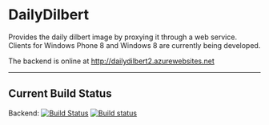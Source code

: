 DailyDilbert
============
Provides the daily dilbert image by proxying it through a web service. Clients for Windows Phone 8 and Windows 8 are currently being developed.

The backend is online at http://dailydilbert2.azurewebsites.net

---

Current Build Status
--------------------
Backend: [![Build Status](https://travis-ci.org/halllo/DailyDilbert.png)](https://travis-ci.org/halllo/DailyDilbert)
[![Build status](https://dev.azure.com/manuelnaujoksstp/DailyDilbert/_apis/build/status/dailydilbert2%20-%20CI)](https://dev.azure.com/manuelnaujoksstp/DailyDilbert/_build/latest?definitionId=5)